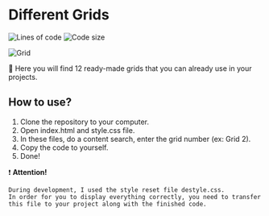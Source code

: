 # Different Grids
![Lines of code](https://img.shields.io/tokei/lines/github/sineylo/Different-Grids?style=for-the-badge) ![Code size](https://img.shields.io/github/languages/code-size/SineYlo/Different-Grids?style=for-the-badge)

![Grid](https://i.ibb.co/z5vXN3W/msedge-u-Ybese-Mw-Ui.png 'Grid')

🔸 Here you will find 12 ready-made grids that you can already use in your projects.

## How to use?

1. Clone the repository to your computer.
2. Open index.html and style.css file.
3. In these files, do a content search, enter the grid number (ex: Grid 2).
4. Copy the code to yourself.
5. Done!

❗️ **Attention!**  

`During development, I used the style reset file destyle.css.`   
`In order for you to display everything correctly, you need to transfer this file to your project along with the finished code.`
